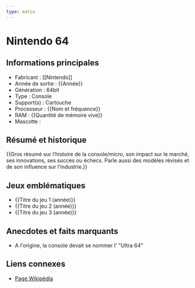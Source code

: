 ```yaml
---
type: matos
---
```


# Nintendo 64

## Informations principales
- Fabricant : [[Nintendo]]
- Année de sortie : {{Année}}
- Génération : 64bit
- Type : Console
- Support(s) : Cartouche
- Processeur : {{Nom et fréquence}}
- RAM : {{Quantité de mémoire vive}}
- Mascotte : 

## Résumé et historique
{{Gros résumé sur l’histoire de la console/micro, son impact sur le marché, ses innovations, ses succès ou échecs. Parle aussi des modèles révisés et de son influence sur l’industrie.}}

## Jeux emblématiques
- {{Titre du jeu 1 (année)}}
- {{Titre du jeu 2 (année)}}
- {{Titre du jeu 3 (année)}}

## Anecdotes et faits marquants
- A l'origine, la console devait se nommer l' "Ultra 64"

## Liens connexes
- [Page Wikipédia](https://wikipedia.org)
